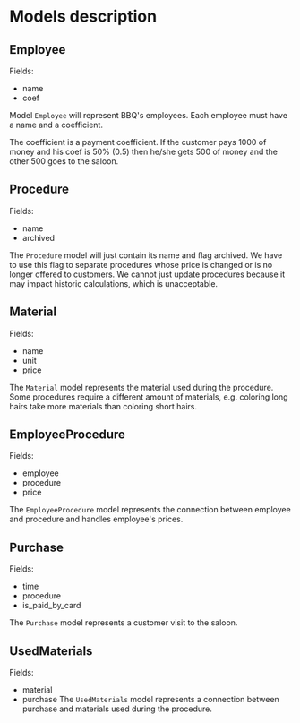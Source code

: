 # Models description

## Employee
Fields:
- name
- coef

Model `Employee` will represent BBQ's employees. Each employee must have a name and a coefficient.

The coefficient is a payment coefficient. If the customer pays 1000 of money and his coef is 50% (0.5) then he/she gets 500 of money
and the other 500 goes to the saloon.

## Procedure
Fields: 
- name
- archived 

The `Procedure` model will just contain its name and flag archived. We have to use this flag to separate procedures whose price is changed or is no longer offered to customers. We cannot just update procedures because it may impact historic calculations, which is unacceptable.

## Material
Fields:
- name
- unit
- price

The `Material` model represents the material used during the procedure. Some procedures require a different amount of materials, e.g. coloring long hairs take more materials than coloring short hairs.

## EmployeeProcedure
Fields:
- employee
- procedure
- price

The `EmployeeProcedure` model represents the connection between employee and procedure and handles employee's prices.

## Purchase
Fields:
- time
- procedure
- is_paid_by_card

The `Purchase` model represents a customer visit to the saloon.

## UsedMaterials
Fields:
- material
- purchase
The `UsedMaterials` model represents a connection between purchase and materials used during the procedure.

